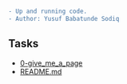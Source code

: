 ```diff

- Up and running code.
- Author: Yusuf Babatunde Sodiq
```
## Tasks
* [0-give_me_a_page](0-give_me_a_page)
* [README.md](README.md)
